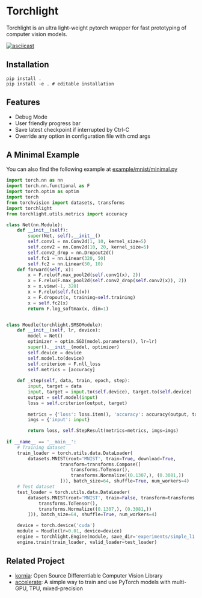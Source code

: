 # Torchlight

Torchlight is an ultra light-weight pytorch wrapper for fast prototyping of computer vision models.

[![asciicast](https://asciinema.org/a/441271.svg)](https://asciinema.org/a/441271)

## Installation

```shell
pip install .
pip install -e . # editable installation
```

## Features

- Debug Mode 
- User friendly progress bar 
- Save latest checkpoint if interrupted by Ctrl-C
- Override any option in configuration file with cmd args

## A Minimal Example

You can also find the following example at [example/mnist/minimal.py](examples/mnist/minimal.py)

```python
import torch.nn as nn
import torch.nn.functional as F
import torch.optim as optim
import torch
from torchvision import datasets, transforms
import torchlight
from torchlight.utils.metrics import accuracy

class Net(nn.Module):
    def __init__(self):
        super(Net, self).__init__()
        self.conv1 = nn.Conv2d(1, 10, kernel_size=5)
        self.conv2 = nn.Conv2d(10, 20, kernel_size=5)
        self.conv2_drop = nn.Dropout2d()
        self.fc1 = nn.Linear(320, 50)
        self.fc2 = nn.Linear(50, 10)
    def forward(self, x):
        x = F.relu(F.max_pool2d(self.conv1(x), 2))
        x = F.relu(F.max_pool2d(self.conv2_drop(self.conv2(x)), 2))
        x = x.view(-1, 320)
        x = F.relu(self.fc1(x))
        x = F.dropout(x, training=self.training)
        x = self.fc2(x)
        return F.log_softmax(x, dim=1)


class Moudle(torchlight.SMSOModule):
    def __init__(self, lr, device):
        model = Net()
        optimizer = optim.SGD(model.parameters(), lr=lr)
        super().__init__(model, optimizer)
        self.device = device
        self.model.to(device)
        self.criterion = F.nll_loss
        self.metrics = [accuracy]
    
    def _step(self, data, train, epoch, step):
        input, target = data
        input, target = input.to(self.device), target.to(self.device)
        output = self.model(input)
        loss = self.criterion(output, target)
        
        metrics = {'loss': loss.item(), 'accuracy': accuracy(output, target)}
        imgs = {'input': input}

        return loss, self.StepResult(metrics=metrics, imgs=imgs)
    
if __name__ == '__main__':
    # Training dataset
    train_loader = torch.utils.data.DataLoader(
        datasets.MNIST(root='MNIST', train=True, download=True,
                    transform=transforms.Compose([
                        transforms.ToTensor(),
                        transforms.Normalize((0.1307,), (0.3081,))
                    ])), batch_size=64, shuffle=True, num_workers=4)
    # Test dataset
    test_loader = torch.utils.data.DataLoader(
        datasets.MNIST(root='MNIST', train=False, transform=transforms.Compose([
            transforms.ToTensor(),
            transforms.Normalize((0.1307,), (0.3081,))
        ])), batch_size=64, shuffle=True, num_workers=4)

    device = torch.device('cuda')
    module = Moudle(lr=0.01, device=device)
    engine = torchlight.Engine(module, save_dir='experiments/simple_l1')
    engine.train(train_loader, valid_loader=test_loader)
```

## Related Project

- [kornia](https://github.com/kornia/kornia): Open Source Differentiable Computer Vision Library
- [accelerate](https://github.com/huggingface/accelerate/): A simple way to train and use PyTorch models with multi-GPU, TPU, mixed-precision